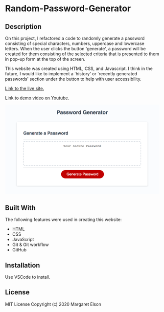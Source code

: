 # Random-Password-Generator

## Description

On this project, I refactored a code to randomly generate a password consisting of special characters, numbers, uppercase and lowercase letters. When the user clicks the button 'generate', a password will be created for them consisting of the selected criteria that is presented to them in pop-up form at the top of the screen.

This website was created using HTML, CSS, and Javascript. I think in the future, I would like to implement a 'history' or 'recently generated passwords' section under the button to help with user accessibility. 

[Link to the live site.](https://margaretelson.github.io/Random-Password-Generator/)

[Link to demo video on Youtube.](https://www.youtube.com/watch?v=_8iPlmlJrmo&feature=youtu.be)

![Image of Random Password Generator](./PasswordImage.png)

## Built With

The following features were used in creating this website:
* HTML
* CSS
* JavaScript
* Git & Git workflow
* GitHub


## Installation

Use VSCode to install.


## License

MIT License
Copyright (c) 2020 Margaret Elson

